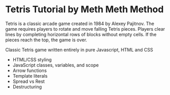 # Tetris Tutorial by Meth Meth Method

Tetris is a classic arcade game created in 1984 by Alexey Pajitnov. The game requires players to rotate and move falling Tetris pieces. Players clear lines by completing horizontal rows of blocks without empty cells. If the pieces reach the top, the game is over.

Classic Tetris game written entirely in pure Javascript, HTML and CSS

* HTML/CSS styling
* JavaScript classes, variables, and scope
* Arrow functions
* Template literals
* Spread vs Rest
* Destructuring
